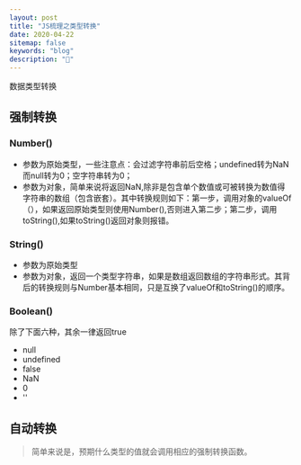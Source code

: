 ```yaml
---
layout: post
title: "JS梳理之类型转换"
date: 2020-04-22
sitemap: false
keywords: "blog"
description: "🚀"
---
```


数据类型转换

## 强制转换

### Number()
* 参数为原始类型，一些注意点：会过滤字符串前后空格；undefined转为NaN而null转为0；空字符串转为0；
* 参数为对象，简单来说将返回NaN,除非是包含单个数值或可被转换为数值得字符串的数组（包含嵌套）。其中转换规则如下：第一步，调用对象的valueOf（），如果返回原始类型则使用Number(),否则进入第二步；第二步，调用toString(),如果toString()返回对象则报错。

### String()
* 参数为原始类型
* 参数为对象，返回一个类型字符串，如果是数组返回数组的字符串形式。其背后的转换规则与Number基本相同，只是互换了valueOf和toString()的顺序。  

### Boolean()
除了下面六种，其余一律返回true
* null
* undefined
* false
* NaN
* 0
* ''

## 自动转换 
> 简单来说是，预期什么类型的值就会调用相应的强制转换函数。